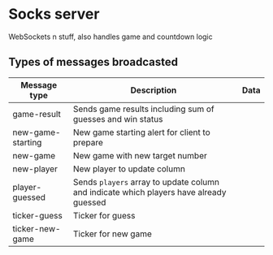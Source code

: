 # Socks server

WebSockets n stuff, also handles game and countdown logic

## Types of messages broadcasted

| Message type | Description | Data |
|---|---|---|
| game-result | Sends game results including sum of guesses and win status | |
| new-game-starting | New game starting alert for client to prepare | |
| new-game | New game with new target number | |
| new-player | New player to update <Players /> column | |
| player-guessed | Sends `players` array to update column and indicate which players have already guessed | |
| ticker-guess | Ticker for guess | |
| ticker-new-game | Ticker for new game | |